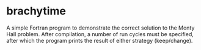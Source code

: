 # brachytime

A simple Fortran program to demonstrate the correct solution to the Monty Hall problem. After compilation, a number of run cycles must be specified, after which the program prints the result of either strategy (keep/change).

